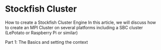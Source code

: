 # Stockfish Cluster
 How to create a Stockfish Cluster Engine
In this article, we will discuss how to create an MPI Cluster on several platforms including a SBC cluster (LePotato or Raspberry Pi or similar)
<p>Part 1: The Basics and setting the context</p>
